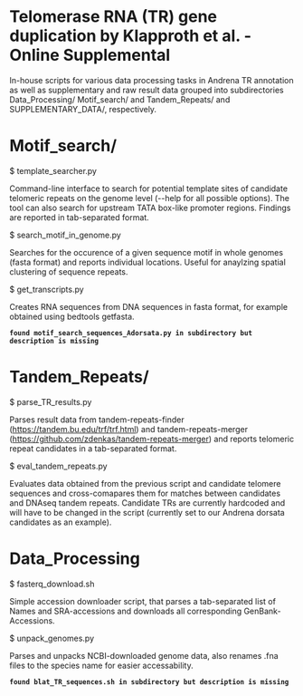 # Telomerase RNA (TR) gene duplication by Klapproth et al. - Online Supplemental

In-house scripts for various data processing tasks in Andrena TR annotation as well as supplementary and raw result data grouped into subdirectories Data_Processing/  Motif_search/ and Tandem_Repeats/ and SUPPLEMENTARY_DATA/, respectively.

# Motif_search/

$ template_searcher.py

Command-line interface to search for potential template sites of candidate telomeric repeats
on the genome level (--help for all possible options). The tool can also search for upstream
TATA box-like promoter regions. Findings are reported in tab-separated format.

$ search_motif_in_genome.py

Searches for the occurence of a given sequence motif in whole genomes (fasta format) and reports individual
locations. 
Useful for anaylzing spatial clustering of sequence repeats.

$ get_transcripts.py

Creates RNA sequences from DNA sequences in fasta format, for example obtained using
bedtools getfasta.

__`found motif_search_sequences_Adorsata.py in subdirectory but description is missing`__

# Tandem_Repeats/

$ parse_TR_results.py

Parses result data from tandem-repeats-finder (https://tandem.bu.edu/trf/trf.html) and 
tandem-repeats-merger (https://github.com/zdenkas/tandem-repeats-merger) and reports telomeric repeat
candidates in a tab-separated format. 

$ eval_tandem_repeats.py

Evaluates data obtained from the previous script and candidate telomere sequences and cross-comapares
them for matches between candidates and DNAseq tandem repeats.
Candidate TRs are currently hardcoded and will have to be changed in the script (currently
set to our Andrena dorsata candidates as an example).


# Data_Processing

$ fasterq_download.sh

Simple accession downloader script, that parses a tab-separated list of Names and SRA-accessions and
downloads all corresponding GenBank-Accessions.

$ unpack_genomes.py

Parses and unpacks NCBI-downloaded genome data, also renames .fna files to the species name for 
easier accessability. 

__`found blat_TR_sequences.sh in subdirectory but description is missing`__
